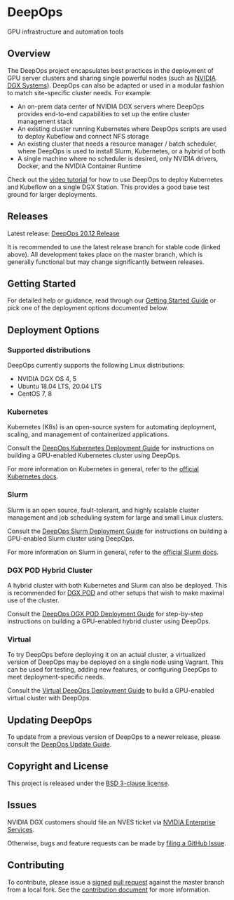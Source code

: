 DeepOps
===

GPU infrastructure and automation tools

## Overview

The DeepOps project encapsulates best practices in the deployment of GPU server clusters and sharing single powerful nodes (such as [NVIDIA DGX Systems](https://www.nvidia.com/en-us/data-center/dgx-systems/)). DeepOps can also be adapted or used in a modular fashion to match site-specific cluster needs. For example:

* An on-prem data center of NVIDIA DGX servers where DeepOps provides end-to-end capabilities to set up the entire cluster management stack
* An existing cluster running Kubernetes where DeepOps scripts are used to deploy Kubeflow and connect NFS storage
* An existing cluster that needs a resource manager / batch scheduler, where DeepOps is used to install Slurm, Kubernetes, or a hybrid of both
* A single machine where no scheduler is desired, only NVIDIA drivers, Docker, and the NVIDIA Container Runtime

Check out the [video tutorial](https://drive.google.com/file/d/1RNLQYlgJqE8JMv0np8SdEDqeCN2piavF/view) for how to use DeepOps to deploy Kubernetes and Kubeflow on a single DGX Station. This provides a good base test ground for larger deployments.

## Releases

Latest release: [DeepOps 20.12 Release](https://github.com/NVIDIA/deepops/releases/tag/20.12)

It is recommended to use the latest release branch for stable code (linked above). All development takes place on the master branch, which is generally functional but may change significantly between releases.

## Getting Started

For detailed help or guidance, read through our [Getting Started Guide](docs/) or pick one of the deployment options documented below.

## Deployment Options

### Supported distributions

DeepOps currently supports the following Linux distributions:

* NVIDIA DGX OS 4, 5
* Ubuntu 18.04 LTS, 20.04 LTS
* CentOS 7, 8

### Kubernetes

Kubernetes (K8s) is an open-source system for automating deployment, scaling, and management of containerized applications.

Consult the [DeepOps Kubernetes Deployment Guide](docs/k8s-cluster/) for instructions on building a GPU-enabled Kubernetes cluster using DeepOps.

For more information on Kubernetes in general, refer to the [official Kubernetes docs](https://kubernetes.io/docs/concepts/overview/what-is-kubernetes/).

### Slurm

Slurm is an open source, fault-tolerant, and highly scalable cluster management and job scheduling system for large and small Linux clusters.

Consult the [DeepOps Slurm Deployment Guide](docs/slurm-cluster/) for instructions on building a GPU-enabled Slurm cluster using DeepOps.

For more information on Slurm in general, refer to the [official Slurm docs](https://slurm.schedmd.com/overview.html).

### DGX POD Hybrid Cluster

A hybrid cluster with both Kubernetes and Slurm can also be deployed. This is recommended for [DGX POD](https://www.nvidia.com/en-us/data-center/dgx-pod-reference-architecture/) and other setups that wish to make maximal use of the cluster.

Consult the [DeepOps DGX POD Deployment Guide](docs/deepops/dgx-pod.md) for step-by-step instructions on building a GPU-enabled hybrid cluster using DeepOps.

### Virtual

To try DeepOps before deploying it on an actual cluster, a virtualized version of DeepOps may be deployed on a single node using Vagrant. This can be used for testing, adding new features, or configuring DeepOps to meet deployment-specific needs.

Consult the [Virtual DeepOps Deployment Guide](virtual/README.md) to build a GPU-enabled virtual cluster with DeepOps.

## Updating DeepOps

To update from a previous version of DeepOps to a newer release, please consult the [DeepOps Update Guide](docs/deepops/update-deepops.md).

## Copyright and License

This project is released under the [BSD 3-clause license](https://github.com/NVIDIA/deepops/blob/master/LICENSE).

## Issues

NVIDIA DGX customers should file an NVES ticket via [NVIDIA Enterprise Services](https://nvid.nvidia.com/enterpriselogin/).

Otherwise, bugs and feature requests can be made by [filing a GitHub Issue](https://github.com/NVIDIA/deepops/issues/new).

## Contributing

To contribute, please issue a [signed](https://raw.githubusercontent.com/NVIDIA/deepops/master/CONTRIBUTING.md) [pull request](https://help.github.com/articles/using-pull-requests/) against the master branch from a local fork. See the [contribution document](https://raw.githubusercontent.com/NVIDIA/deepops/master/CONTRIBUTING.md) for more information.
